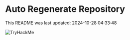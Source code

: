 # Auto Regenerate Repository

This README was last updated: 2024-10-28 04:33:48

 ![TryHackMe](https://tryhackme.com/badge/533634)